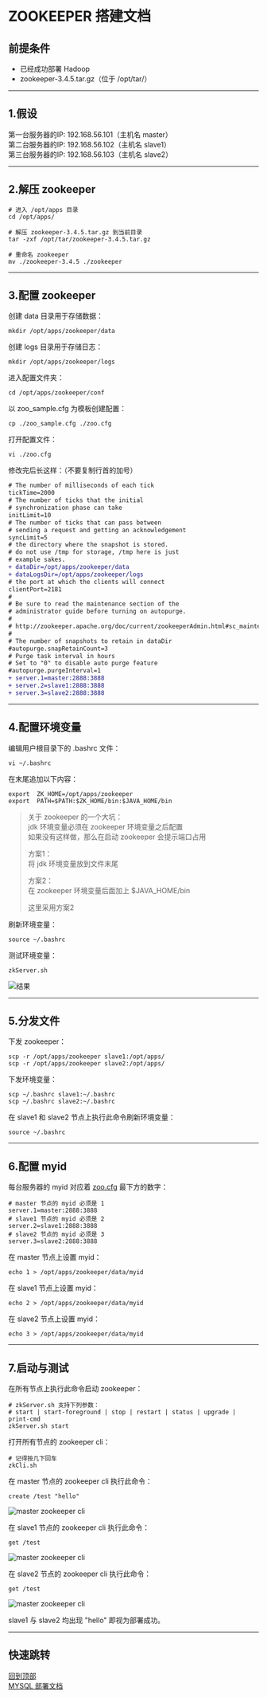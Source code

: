 # <span id="top">ZOOKEEPER 搭建文档</span>

## 前提条件
- 已经成功部署 Hadoop
- zookeeper-3.4.5.tar.gz（位于 /opt/tar/）

---

## 1.假设
第一台服务器的IP: 192.168.56.101（主机名 master）  
第二台服务器的IP: 192.168.56.102（主机名 slave1）   
第三台服务器的IP: 192.168.56.103（主机名 slave2）

---

## 2.解压 zookeeper
``` shell
# 进入 /opt/apps 目录
cd /opt/apps/

# 解压 zookeeper-3.4.5.tar.gz 到当前目录
tar -zxf /opt/tar/zookeeper-3.4.5.tar.gz

# 重命名 zookeeper
mv ./zookeeper-3.4.5 ./zookeeper
```

---

## 3.配置 zookeeper
创建 data 目录用于存储数据：
``` shell
mkdir /opt/apps/zookeeper/data
```

创建 logs 目录用于存储日志：
``` shell
mkdir /opt/apps/zookeeper/logs
```

进入配置文件夹：
``` shell
cd /opt/apps/zookeeper/conf
```

以 zoo_sample.cfg 为模板创建配置：
``` shell
cp ./zoo_sample.cfg ./zoo.cfg
```

打开配置文件：
``` shell
vi ./zoo.cfg
```

修改完后长这样：（不要复制行首的加号）<a id="zoo-cfg"></a>
``` diff
# The number of milliseconds of each tick
tickTime=2000
# The number of ticks that the initial
# synchronization phase can take
initLimit=10
# The number of ticks that can pass between
# sending a request and getting an acknowledgement
syncLimit=5
# the directory where the snapshot is stored.
# do not use /tmp for storage, /tmp here is just
# example sakes.
+ dataDir=/opt/apps/zookeeper/data
+ dataLogsDir=/opt/apps/zookeeper/logs
# the port at which the clients will connect
clientPort=2181
#
# Be sure to read the maintenance section of the
# administrator guide before turning on autopurge.
#
# http://zookeeper.apache.org/doc/current/zookeeperAdmin.html#sc_maintenance
#
# The number of snapshots to retain in dataDir
#autopurge.snapRetainCount=3
# Purge task interval in hours
# Set to "0" to disable auto purge feature
#autopurge.purgeInterval=1
+ server.1=master:2888:3888
+ server.2=slave1:2888:3888
+ server.3=slave2:2888:3888
```

---

## 4.配置环境变量
编辑用户根目录下的 .bashrc 文件：
``` shell
vi ~/.bashrc
```

在末尾追加以下内容：
``` shell
export  ZK_HOME=/opt/apps/zookeeper
export  PATH=$PATH:$ZK_HOME/bin:$JAVA_HOME/bin
```

> 关于 zookeeper 的一个大坑：  
> jdk 环境变量必须在 zookeeper 环境变量之后配置  
> 如果没有这样做，那么在启动 zookeeper 会提示端口占用  
> 
> 方案1：  
> 将 jdk 环境变量放到文件末尾  
> 
> 方案2：  
> 在 zookeeper 环境变量后面加上 $JAVA_HOME/bin  
> 
> 这里采用方案2

刷新环境变量：
``` shell
source ~/.bashrc
```

测试环境变量：
``` shell
zkServer.sh
```
![结果](./images/5_1.png)

---

## 5.分发文件
下发 zookeeper：
``` shell
scp -r /opt/apps/zookeeper slave1:/opt/apps/
scp -r /opt/apps/zookeeper slave2:/opt/apps/
```

下发环境变量：
``` shell
scp ~/.bashrc slave1:~/.bashrc
scp ~/.bashrc slave2:~/.bashrc
```

在 slave1 和 slave2 节点上执行此命令刷新环境变量：
``` shell
source ~/.bashrc
```

---

## 6.配置 myid
每台服务器的 myid 对应着 [zoo.cfg](#zoo-cfg) 最下方的数字：
``` shell
# master 节点的 myid 必须是 1
server.1=master:2888:3888
# slave1 节点的 myid 必须是 2
server.2=slave1:2888:3888
# slave2 节点的 myid 必须是 3
server.3=slave2:2888:3888
```

在 master 节点上设置 myid：
``` shell
echo 1 > /opt/apps/zookeeper/data/myid
```

在 slave1 节点上设置 myid：
``` shell
echo 2 > /opt/apps/zookeeper/data/myid
```

在 slave2 节点上设置 myid：
``` shell
echo 3 > /opt/apps/zookeeper/data/myid
```

---

## 7.启动与测试
在所有节点上执行此命令启动 zookeeper：
``` shell
# zkServer.sh 支持下列参数：
# start | start-foreground | stop | restart | status | upgrade | print-cmd
zkServer.sh start
```

打开所有节点的 zookeeper cli：
``` shell
# 记得按几下回车
zkCli.sh
```

在 master 节点的 zookeeper cli 执行此命令：
``` shell
create /test "hello"
```
![master zookeeper cli](./images/8_1.png)

在 slave1 节点的 zookeeper cli 执行此命令：
``` shell
get /test
```
![master zookeeper cli](./images/8_2.png)

在 slave2 节点的 zookeeper cli 执行此命令：
``` shell
get /test
```
![master zookeeper cli](./images/8_3.png)

slave1 与 slave2 均出现 "hello" 即视为部署成功。

---

## 快速跳转
[回到顶部](#top)  
[MYSQL 部署文档](../mysql/README.md)